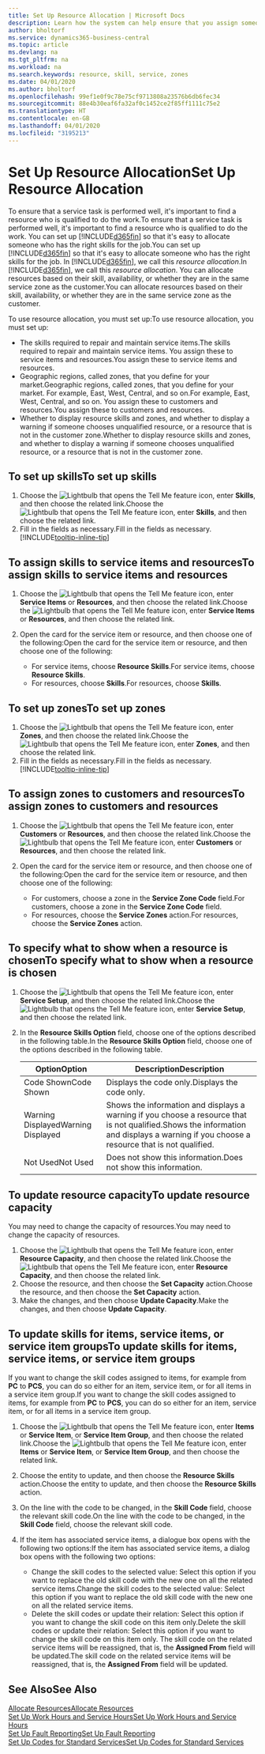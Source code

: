 ```yaml
---
title: Set Up Resource Allocation | Microsoft Docs
description: Learn how the system can help ensure that you assign someone who has the skills required to provide a service.
author: bholtorf
ms.service: dynamics365-business-central
ms.topic: article
ms.devlang: na
ms.tgt_pltfrm: na
ms.workload: na
ms.search.keywords: resource, skill, service, zones
ms.date: 04/01/2020
ms.author: bholtorf
ms.openlocfilehash: 99ef1e0f9c78e75cf9713808a23576b6db6fec34
ms.sourcegitcommit: 88e4b30eaf6fa32af0c1452ce2f85ff1111c75e2
ms.translationtype: HT
ms.contentlocale: en-GB
ms.lasthandoff: 04/01/2020
ms.locfileid: "3195213"
---
```

# <a name="set-up-resource-allocation"></a><span data-ttu-id="f86ff-103">Set Up Resource Allocation</span><span class="sxs-lookup"><span data-stu-id="f86ff-103">Set Up Resource Allocation</span></span>
<span data-ttu-id="f86ff-104">To ensure that a service task is performed well, it's important to find a resource who is qualified to do the work.</span><span class="sxs-lookup"><span data-stu-id="f86ff-104">To ensure that a service task is performed well, it's important to find a resource who is qualified to do the work.</span></span> <span data-ttu-id="f86ff-105">You can set up [!INCLUDE[d365fin](includes/d365fin_md.md)] so that it's easy to allocate someone who has the right skills for the job.</span><span class="sxs-lookup"><span data-stu-id="f86ff-105">You can set up [!INCLUDE[d365fin](includes/d365fin_md.md)] so that it's easy to allocate someone who has the right skills for the job.</span></span> <span data-ttu-id="f86ff-106">In [!INCLUDE[d365fin](includes/d365fin_md.md)], we call this _resource allocation_.</span><span class="sxs-lookup"><span data-stu-id="f86ff-106">In [!INCLUDE[d365fin](includes/d365fin_md.md)], we call this _resource allocation_.</span></span> <span data-ttu-id="f86ff-107">You can allocate resources based on their skill, availability, or whether they are in the same service zone as the customer.</span><span class="sxs-lookup"><span data-stu-id="f86ff-107">You can allocate resources based on their skill, availability, or whether they are in the same service zone as the customer.</span></span> 

<span data-ttu-id="f86ff-108">To use resource allocation, you must set up:</span><span class="sxs-lookup"><span data-stu-id="f86ff-108">To use resource allocation, you must set up:</span></span>  
  
* <span data-ttu-id="f86ff-109">The skills required to repair and maintain service items.</span><span class="sxs-lookup"><span data-stu-id="f86ff-109">The skills required to repair and maintain service items.</span></span> <span data-ttu-id="f86ff-110">You assign these to service items and resources.</span><span class="sxs-lookup"><span data-stu-id="f86ff-110">You assign these to service items and resources.</span></span>  
* <span data-ttu-id="f86ff-111">Geographic regions, called zones, that you define for your market.</span><span class="sxs-lookup"><span data-stu-id="f86ff-111">Geographic regions, called zones, that you define for your market.</span></span> <span data-ttu-id="f86ff-112">For example, East, West, Central, and so on.</span><span class="sxs-lookup"><span data-stu-id="f86ff-112">For example, East, West, Central, and so on.</span></span> <span data-ttu-id="f86ff-113">You assign these to customers and resources.</span><span class="sxs-lookup"><span data-stu-id="f86ff-113">You assign these to customers and resources.</span></span>  
* <span data-ttu-id="f86ff-114">Whether to display resource skills and zones, and whether to display a warning if someone chooses unqualified resource, or a resource that is not in the customer zone.</span><span class="sxs-lookup"><span data-stu-id="f86ff-114">Whether to display resource skills and zones, and whether to display a warning if someone chooses unqualified resource, or a resource that is not in the customer zone.</span></span>  

## <a name="to-set-up-skills"></a><span data-ttu-id="f86ff-115">To set up skills</span><span class="sxs-lookup"><span data-stu-id="f86ff-115">To set up skills</span></span>
1. <span data-ttu-id="f86ff-116">Choose the ![Lightbulb that opens the Tell Me feature](media/ui-search/search_small.png "Tell me what you want to do") icon, enter **Skills**, and then choose the related link.</span><span class="sxs-lookup"><span data-stu-id="f86ff-116">Choose the ![Lightbulb that opens the Tell Me feature](media/ui-search/search_small.png "Tell me what you want to do") icon, enter **Skills**, and then choose the related link.</span></span>  
2. <span data-ttu-id="f86ff-117">Fill in the fields as necessary.</span><span class="sxs-lookup"><span data-stu-id="f86ff-117">Fill in the fields as necessary.</span></span> [!INCLUDE[tooltip-inline-tip](includes/tooltip-inline-tip_md.md)]  

## <a name="to-assign-skills-to-service-items-and-resources"></a><span data-ttu-id="f86ff-118">To assign skills to service items and resources</span><span class="sxs-lookup"><span data-stu-id="f86ff-118">To assign skills to service items and resources</span></span>
1. <span data-ttu-id="f86ff-119">Choose the ![Lightbulb that opens the Tell Me feature](media/ui-search/search_small.png "Tell me what you want to do") icon, enter **Service Items** or **Resources**, and then choose the related link.</span><span class="sxs-lookup"><span data-stu-id="f86ff-119">Choose the ![Lightbulb that opens the Tell Me feature](media/ui-search/search_small.png "Tell me what you want to do") icon, enter **Service Items** or **Resources**, and then choose the related link.</span></span>  
2. <span data-ttu-id="f86ff-120">Open the card for the service item or resource, and then choose one of the following:</span><span class="sxs-lookup"><span data-stu-id="f86ff-120">Open the card for the service item or resource, and then choose one of the following:</span></span>  
  
    * <span data-ttu-id="f86ff-121">For service items, choose **Resource Skills**.</span><span class="sxs-lookup"><span data-stu-id="f86ff-121">For service items, choose **Resource Skills**.</span></span>  
    * <span data-ttu-id="f86ff-122">For resources, choose **Skills**.</span><span class="sxs-lookup"><span data-stu-id="f86ff-122">For resources, choose **Skills**.</span></span>  

## <a name="to-set-up-zones"></a><span data-ttu-id="f86ff-123">To set up zones</span><span class="sxs-lookup"><span data-stu-id="f86ff-123">To set up zones</span></span>
1. <span data-ttu-id="f86ff-124">Choose the ![Lightbulb that opens the Tell Me feature](media/ui-search/search_small.png "Tell me what you want to do") icon, enter **Zones**, and then choose the related link.</span><span class="sxs-lookup"><span data-stu-id="f86ff-124">Choose the ![Lightbulb that opens the Tell Me feature](media/ui-search/search_small.png "Tell me what you want to do") icon, enter **Zones**, and then choose the related link.</span></span>  
2. <span data-ttu-id="f86ff-125">Fill in the fields as necessary.</span><span class="sxs-lookup"><span data-stu-id="f86ff-125">Fill in the fields as necessary.</span></span> [!INCLUDE[tooltip-inline-tip](includes/tooltip-inline-tip_md.md)]  

## <a name="to-assign-zones-to-customers-and-resources"></a><span data-ttu-id="f86ff-126">To assign zones to customers and resources</span><span class="sxs-lookup"><span data-stu-id="f86ff-126">To assign zones to customers and resources</span></span> 
1. <span data-ttu-id="f86ff-127">Choose the ![Lightbulb that opens the Tell Me feature](media/ui-search/search_small.png "Tell me what you want to do") icon, enter **Customers** or **Resources**, and then choose the related link.</span><span class="sxs-lookup"><span data-stu-id="f86ff-127">Choose the ![Lightbulb that opens the Tell Me feature](media/ui-search/search_small.png "Tell me what you want to do") icon, enter **Customers** or **Resources**, and then choose the related link.</span></span>  
2. <span data-ttu-id="f86ff-128">Open the card for the service item or resource, and then choose one of the following:</span><span class="sxs-lookup"><span data-stu-id="f86ff-128">Open the card for the service item or resource, and then choose one of the following:</span></span>  
  
    * <span data-ttu-id="f86ff-129">For customers, choose a zone in the **Service Zone Code** field.</span><span class="sxs-lookup"><span data-stu-id="f86ff-129">For customers, choose a zone in the **Service Zone Code** field.</span></span>  
    * <span data-ttu-id="f86ff-130">For resources, choose the **Service Zones** action.</span><span class="sxs-lookup"><span data-stu-id="f86ff-130">For resources, choose the **Service Zones** action.</span></span>  

## <a name="to-specify-what-to-show-when-a-resource-is-chosen"></a><span data-ttu-id="f86ff-131">To specify what to show when a resource is chosen</span><span class="sxs-lookup"><span data-stu-id="f86ff-131">To specify what to show when a resource is chosen</span></span>
1. <span data-ttu-id="f86ff-132">Choose the ![Lightbulb that opens the Tell Me feature](media/ui-search/search_small.png "Tell me what you want to do") icon, enter **Service Setup**, and then choose the related link.</span><span class="sxs-lookup"><span data-stu-id="f86ff-132">Choose the ![Lightbulb that opens the Tell Me feature](media/ui-search/search_small.png "Tell me what you want to do") icon, enter **Service Setup**, and then choose the related link.</span></span> 
2. <span data-ttu-id="f86ff-133">In the **Resource Skills Option** field, choose one of the options described in the following table.</span><span class="sxs-lookup"><span data-stu-id="f86ff-133">In the **Resource Skills Option** field, choose one of the options described in the following table.</span></span>  
  
    |<span data-ttu-id="f86ff-134">**Option**</span><span class="sxs-lookup"><span data-stu-id="f86ff-134">**Option**</span></span>|<span data-ttu-id="f86ff-135">**Description**</span><span class="sxs-lookup"><span data-stu-id="f86ff-135">**Description**</span></span>|  
    |------------|-------------|  
    |<span data-ttu-id="f86ff-136">Code Shown</span><span class="sxs-lookup"><span data-stu-id="f86ff-136">Code Shown</span></span> | <span data-ttu-id="f86ff-137">Displays the code only.</span><span class="sxs-lookup"><span data-stu-id="f86ff-137">Displays the code only.</span></span>|  
    |<span data-ttu-id="f86ff-138">Warning Displayed</span><span class="sxs-lookup"><span data-stu-id="f86ff-138">Warning Displayed</span></span> | <span data-ttu-id="f86ff-139">Shows the information and displays a warning if you choose a resource that is not qualified.</span><span class="sxs-lookup"><span data-stu-id="f86ff-139">Shows the information and displays a warning if you choose a resource that is not qualified.</span></span>|  
    |<span data-ttu-id="f86ff-140">Not Used</span><span class="sxs-lookup"><span data-stu-id="f86ff-140">Not Used</span></span> | <span data-ttu-id="f86ff-141">Does not show this information.</span><span class="sxs-lookup"><span data-stu-id="f86ff-141">Does not show this information.</span></span>|  

## <a name="to-update-resource-capacity"></a><span data-ttu-id="f86ff-142">To update resource capacity</span><span class="sxs-lookup"><span data-stu-id="f86ff-142">To update resource capacity</span></span>  
<span data-ttu-id="f86ff-143">You may need to change the capacity of resources.</span><span class="sxs-lookup"><span data-stu-id="f86ff-143">You may need to change the capacity of resources.</span></span>  
  
1. <span data-ttu-id="f86ff-144">Choose the ![Lightbulb that opens the Tell Me feature](media/ui-search/search_small.png "Tell me what you want to do") icon, enter **Resource Capacity**, and then choose the related link.</span><span class="sxs-lookup"><span data-stu-id="f86ff-144">Choose the ![Lightbulb that opens the Tell Me feature](media/ui-search/search_small.png "Tell me what you want to do") icon, enter **Resource Capacity**, and then choose the related link.</span></span>  
2. <span data-ttu-id="f86ff-145">Choose the resource, and then choose the **Set Capacity** action.</span><span class="sxs-lookup"><span data-stu-id="f86ff-145">Choose the resource, and then choose the **Set Capacity** action.</span></span>  
3. <span data-ttu-id="f86ff-146">Make the changes, and then choose **Update Capacity**.</span><span class="sxs-lookup"><span data-stu-id="f86ff-146">Make the changes, and then choose **Update Capacity**.</span></span>  

## <a name="to-update-skills-for-items-service-items-or-service-item-groups"></a><span data-ttu-id="f86ff-147">To update skills for items, service items, or service item groups</span><span class="sxs-lookup"><span data-stu-id="f86ff-147">To update skills for items, service items, or service item groups</span></span>
<span data-ttu-id="f86ff-148">If you want to change the skill codes assigned to items, for example from **PC** to **PCS**, you can do so either for an item, service item, or for all items in a service item group.</span><span class="sxs-lookup"><span data-stu-id="f86ff-148">If you want to change the skill codes assigned to items, for example from **PC** to **PCS**, you can do so either for an item, service item, or for all items in a service item group.</span></span>  
  
1. <span data-ttu-id="f86ff-149">Choose the ![Lightbulb that opens the Tell Me feature](media/ui-search/search_small.png "Tell me what you want to do") icon, enter **Items** or **Service Item**, or **Service Item Group**, and then choose the related link.</span><span class="sxs-lookup"><span data-stu-id="f86ff-149">Choose the ![Lightbulb that opens the Tell Me feature](media/ui-search/search_small.png "Tell me what you want to do") icon, enter **Items** or **Service Item**, or **Service Item Group**, and then choose the related link.</span></span>  
2. <span data-ttu-id="f86ff-150">Choose the entity to update, and then choose the **Resource Skills** action.</span><span class="sxs-lookup"><span data-stu-id="f86ff-150">Choose the entity to update, and then choose the **Resource Skills** action.</span></span>  
3. <span data-ttu-id="f86ff-151">On the line with the code to be changed, in the **Skill Code** field, choose the relevant skill code.</span><span class="sxs-lookup"><span data-stu-id="f86ff-151">On the line with the code to be changed, in the **Skill Code** field, choose the relevant skill code.</span></span>  
4.  <span data-ttu-id="f86ff-152">If the item has associated service items, a dialogue box opens with the following two options:</span><span class="sxs-lookup"><span data-stu-id="f86ff-152">If the item has associated service items, a dialog box opens with the following two options:</span></span>  
  
    * <span data-ttu-id="f86ff-153">Change the skill codes to the selected value: Select this option if you want to replace the old skill code with the new one on all the related service items.</span><span class="sxs-lookup"><span data-stu-id="f86ff-153">Change the skill codes to the selected value: Select this option if you want to replace the old skill code with the new one on all the related service items.</span></span>  
    * <span data-ttu-id="f86ff-154">Delete the skill codes or update their relation: Select this option if you want to change the skill code on this item only.</span><span class="sxs-lookup"><span data-stu-id="f86ff-154">Delete the skill codes or update their relation: Select this option if you want to change the skill code on this item only.</span></span> <span data-ttu-id="f86ff-155">The skill code on the related service items will be reassigned, that is, the **Assigned From** field will be updated.</span><span class="sxs-lookup"><span data-stu-id="f86ff-155">The skill code on the related service items will be reassigned, that is, the **Assigned From** field will be updated.</span></span>  
  
## <a name="see-also"></a><span data-ttu-id="f86ff-156">See Also</span><span class="sxs-lookup"><span data-stu-id="f86ff-156">See Also</span></span>
[<span data-ttu-id="f86ff-157">Allocate Resources</span><span class="sxs-lookup"><span data-stu-id="f86ff-157">Allocate Resources</span></span>](service-how-to-allocate-resources.md)  
[<span data-ttu-id="f86ff-158">Set Up Work Hours and Service Hours</span><span class="sxs-lookup"><span data-stu-id="f86ff-158">Set Up Work Hours and Service Hours</span></span>](service-how-setup-work-service-hours.md)  
[<span data-ttu-id="f86ff-159">Set Up Fault Reporting</span><span class="sxs-lookup"><span data-stu-id="f86ff-159">Set Up Fault Reporting</span></span>](service-how-setup-fault-reporting.md)  
[<span data-ttu-id="f86ff-160">Set Up Codes for Standard Services</span><span class="sxs-lookup"><span data-stu-id="f86ff-160">Set Up Codes for Standard Services</span></span>](service-how-setup-service-coding.md)  
 

